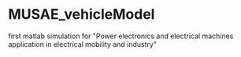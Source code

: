 # MUSAE_vehicleModel
first matlab simulation for "Power electronics and electrical machines application in electrical mobility and industry"
